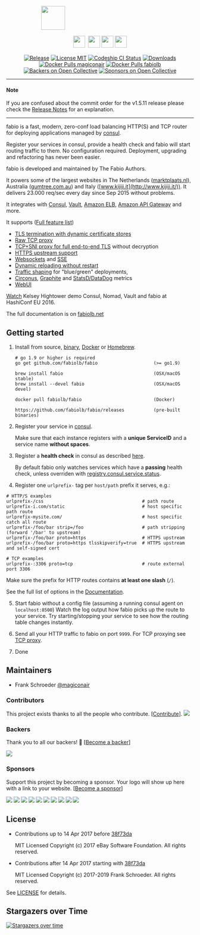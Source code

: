 <p align="center">
  <p align="center" style="width: 50%; height: 64px;">
    <img src="https://cdn.rawgit.com/fabiolb/fabio/015e999/fabio.svg" height="64"/>
  </p>
  <p align="center" style="margin-top: 16px">
    <a href="http://ebay.github.io/"><img src="https://cdn.rawgit.com/fabiolb/fabio/7a02e1f/ebay.png" height="32" style="padding-right: 4px"/></a>
    <a href="http://www.ebayclassifiedsgroup.com"><img src="https://cdn.rawgit.com/fabiolb/fabio/7a02e1f/ecg.png" height="32"/></a>
    <a href="http://www.mytaxi.de"><img src="https://cdn.rawgit.com/fabiolb/fabio/7a02e1f/mytaxi.png" height="32"/></a>
    <a href="http://www.classmarkets.com"><img src="https://cdn.rawgit.com/fabiolb/fabio/7a02e1f/classmarkets.png" height="32"/></a>
  </p>
  <p align="center" style="margin-top: 16px">
    <a href="https://github.com/fabiolb/fabio/releases/latest"><img alt="Release" src="https://img.shields.io/github/release/fabiolb/fabio.svg?style=flat-square"></a>
    <a href="https://raw.githubusercontent.com/fabiolb/fabio/master/LICENSE"><img alt="License MIT" src="https://img.shields.io/badge/license-MIT-blue.svg?style=flat-square"></a>
    <a href="https://app.codeship.com/projects/222209"><img alt="Codeship CI Status" src="https://img.shields.io/codeship/3e8307d0-2426-0135-1183-6e6f38f65fc4/master.svg?label=codeship&style=flat-square"></a>
    <a href="https://github.com/fabiolb/fabio/releases"><img alt="Downloads" src="https://img.shields.io/github/downloads/fabiolb/fabio/total.svg?style=flat-square"></a>
    <a href="https://hub.docker.com/r/magiconair/fabio/"><img alt="Docker Pulls magiconair" src="https://img.shields.io/docker/pulls/magiconair/fabio.svg?style=flat-square&label=docker+pulls+magiconair"></a>
    <a href="https://hub.docker.com/r/fabiolb/fabio/"><img alt="Docker Pulls fabiolb" src="https://img.shields.io/docker/pulls/fabiolb/fabio.svg?style=flat-square&label=docker+pulls+fabiolb"></a>
    <a href="#backers"><img alt="Backers on Open Collective" src="https://opencollective.com/fabio/backers/badge.svg"></a>
    <a href="#sponsors"><img alt="Sponsors on Open Collective" src="https://opencollective.com/fabio/sponsors/badge.svg"></a>
  </p>
</p>

---

#### Note

If you are confused about the commit order for the v1.5.11 release please
check the [Release Notes](https://github.com/fabiolb/fabio/releases/tag/v1.5.11)
for an explanation.

---

fabio is a fast, modern, zero-conf load balancing HTTP(S) and TCP router
for deploying applications managed by [consul](https://consul.io/).

Register your services in consul, provide a health check and fabio will start
routing traffic to them. No configuration required. Deployment, upgrading and
refactoring has never been easier.

fabio is developed and maintained by The Fabio Authors.

It powers some of the largest websites in
The Netherlands ([marktplaats.nl](http://www.marktplaats.nl/)),
Australia ([gumtree.com.au](http://www.gumtree.com.au))
and Italy ([www.kijiji.it](http://www.kijiji.it/)).
It delivers 23.000 req/sec every day since Sep 2015 without problems.

It integrates with
[Consul](https://consul.io/),
[Vault](https://vaultproject.io/),
[Amazon ELB](https://aws.amazon.com/elasticloadbalancing),
[Amazon API Gateway](https://aws.amazon.com/api-gateway/)
and more.

It supports ([Full feature list](https://fabiolb.net/feature/))

* [TLS termination with dynamic certificate stores](https://fabiolb.net/feature/certificate-stores/)
* [Raw TCP proxy](https://fabiolb.net/feature/tcp-proxy/)
* [TCP+SNI proxy for full end-to-end TLS](https://fabiolb.net/feature/tcp-sni-proxy/) without decryption
* [HTTPS upstream support](https://fabiolb.net/feature/https-upstream/)
* [Websockets](https://fabiolb.net/feature/websockets/) and
  [SSE](https://fabiolb.net/feature/sse/)
* [Dynamic reloading without restart](https://fabiolb.net/feature/dynamic-reloading/)
* [Traffic shaping](https://fabiolb.net/feature/traffic-shaping/) for "blue/green" deployments,
* [Circonus](https://fabiolb.net/feature/metrics/),
  [Graphite](https://fabiolb.net/feature/metrics/) and
  [StatsD/DataDog](https://fabiolb.net/feature/metrics/) metrics
* [WebUI](https://fabiolb.net/feature/web-ui/)

[Watch](https://www.youtube.com/watch?v=gf43TcWjBrE&list=PL81sUbsFNc5b-Gd59Lpz7BW0eHJBt0GvE&index=1)
Kelsey Hightower demo Consul, Nomad, Vault and fabio at HashiConf EU 2016.

The full documentation is on [fabiolb.net](https://fabiolb.net/)

## Getting started

1. Install from source, [binary](https://github.com/fabiolb/fabio/releases),
   [Docker](https://hub.docker.com/r/fabiolb/fabio/) or [Homebrew](http://brew.sh).
    ```shell
	# go 1.9 or higher is required
    go get github.com/fabiolb/fabio                     (>= go1.9)

    brew install fabio                                  (OSX/macOS stable)
    brew install --devel fabio                          (OSX/macOS devel)

    docker pull fabiolb/fabio                           (Docker)

    https://github.com/fabiolb/fabio/releases           (pre-built binaries)
    ```

2. Register your service in [consul](https://consul.io/).

   Make sure that each instance registers with a **unique ServiceID** and a service name **without spaces**.

3. Register a **health check** in consul as described [here](https://consul.io/docs/agent/checks.html).

   By default fabio only watches services which have a **passing** health check, unless overriden with [registry.consul.service.status](https://fabiolb.net/ref/registry.consul.service.status/).

4. Register one `urlprefix-` tag per `host/path` prefix it serves, e.g.:

```
# HTTP/S examples
urlprefix-/css                                     # path route
urlprefix-i.com/static                             # host specific path route
urlprefix-mysite.com/                              # host specific catch all route
urlprefix-/foo/bar strip=/foo                      # path stripping (forward '/bar' to upstream)
urlprefix-/foo/bar proto=https                     # HTTPS upstream
urlprefix-/foo/bar proto=https tlsskipverify=true  # HTTPS upstream and self-signed cert

# TCP examples
urlprefix-:3306 proto=tcp                          # route external port 3306
```

   Make sure the prefix for HTTP routes contains **at least one slash** (`/`).

   See the full list of options in the [Documentation](https://github.com/fabiolb/fabio/wiki/Routing#config-language).

5. Start fabio without a config file (assuming a running consul agent on `localhost:8500`)
   Watch the log output how fabio picks up the route to your service.
   Try starting/stopping your service to see how the routing table changes instantly.

6. Send all your HTTP traffic to fabio on port `9999`.
   For TCP proxying see [TCP proxy](https://fabiolb.net/feature/tcp-proxy/).

7. Done

## Maintainers

* Frank Schroeder [@magiconair](https://twitter.com/magiconair)

### Contributors

This project exists thanks to all the people who contribute. [[Contribute](CONTRIBUTING.md)].
<a href="https://github.com/fabiolb/fabio/graphs/contributors"><img src="https://opencollective.com/fabio/contributors.svg?width=890" /></a>


### Backers

Thank you to all our backers! 🙏 [[Become a backer](https://opencollective.com/fabio#backer)]

<a href="https://opencollective.com/fabio#backers" target="_blank"><img src="https://opencollective.com/fabio/backers.svg?width=890"></a>


### Sponsors

Support this project by becoming a sponsor. Your logo will show up here with a link to your website. [[Become a sponsor](https://opencollective.com/fabio#sponsor)]

<a href="https://opencollective.com/fabio/sponsor/0/website" target="_blank"><img src="https://opencollective.com/fabio/sponsor/0/avatar.svg"></a>
<a href="https://opencollective.com/fabio/sponsor/1/website" target="_blank"><img src="https://opencollective.com/fabio/sponsor/1/avatar.svg"></a>
<a href="https://opencollective.com/fabio/sponsor/2/website" target="_blank"><img src="https://opencollective.com/fabio/sponsor/2/avatar.svg"></a>
<a href="https://opencollective.com/fabio/sponsor/3/website" target="_blank"><img src="https://opencollective.com/fabio/sponsor/3/avatar.svg"></a>
<a href="https://opencollective.com/fabio/sponsor/4/website" target="_blank"><img src="https://opencollective.com/fabio/sponsor/4/avatar.svg"></a>
<a href="https://opencollective.com/fabio/sponsor/5/website" target="_blank"><img src="https://opencollective.com/fabio/sponsor/5/avatar.svg"></a>
<a href="https://opencollective.com/fabio/sponsor/6/website" target="_blank"><img src="https://opencollective.com/fabio/sponsor/6/avatar.svg"></a>
<a href="https://opencollective.com/fabio/sponsor/7/website" target="_blank"><img src="https://opencollective.com/fabio/sponsor/7/avatar.svg"></a>
<a href="https://opencollective.com/fabio/sponsor/8/website" target="_blank"><img src="https://opencollective.com/fabio/sponsor/8/avatar.svg"></a>
<a href="https://opencollective.com/fabio/sponsor/9/website" target="_blank"><img src="https://opencollective.com/fabio/sponsor/9/avatar.svg"></a>


## License

* Contributions up to 14 Apr 2017 before [38f73da](https://github.com/fabiolb/fabio/commit/38f73da6413b68fed1631101ac1d0b79a2fac870)

  MIT Licensed
  Copyright (c) 2017 eBay Software Foundation. All rights reserved.

* Contributions after 14 Apr 2017 starting with  [38f73da](https://github.com/fabiolb/fabio/commit/38f73da6413b68fed1631101ac1d0b79a2fac870)

  MIT Licensed
  Copyright (c) 2017-2019 Frank Schroeder. All rights reserved.

See [LICENSE](https://github.com/fabiolb/fabio/blob/master/LICENSE) for details.

## Stargazers over Time

[![Stargazers over time](https://starcharts.herokuapp.com/fabiolb/fabio.svg)](https://starcharts.herokuapp.com/fabiolb/fabio)
